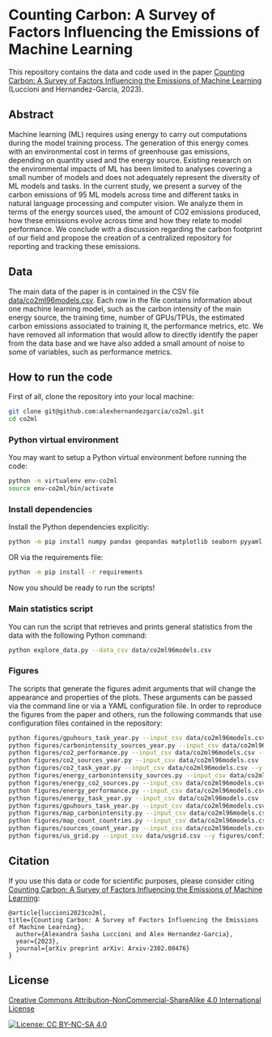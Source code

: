 # Counting Carbon: A Survey of Factors Influencing the Emissions of Machine Learning

This repository contains the data and code used in the paper [Counting Carbon: A Survey of Factors Influencing the Emissions of Machine Learning](https://arxiv.org/abs/2302.08476) (Luccioni and Hernandez-Garcia, 2023).

## Abstract

Machine learning (ML) requires using energy to carry out computations during the model training process. The generation of this energy comes with an environmental cost in terms of greenhouse gas emissions, depending on quantity used and the energy source. Existing research on the environmental impacts of ML has been limited to analyses covering a small number of models and does not adequately represent the diversity of ML models and tasks. In the current study, we present a survey of the carbon emissions of 95 ML models across time and different tasks in natural language processing and computer vision. We analyze them in terms of the energy sources used, the amount of CO2 emissions produced, how these emissions evolve across time and how they relate to model performance. We conclude with a discussion regarding the carbon footprint of our field and propose the creation of a centralized repository for reporting and tracking these emissions.

## Data

The main data of the paper is in contained in the CSV file [data/co2ml96models.csv](./data/co2ml96models.csv). Each row in the file contains information about one machine learning model, such as the carbon intensity of the main energy source, the training time, number of GPUs/TPUs, the estimated carbon emissions associated to training it, the performance metrics, etc. We have removed all information that would allow to directly identify the paper from the data base and we have also added a small amount of noise to some of variables, such as performance metrics.

## How to run the code

First of all, clone the repository into your local machine:

```bash
git clone git@github.com:alexhernandezgarcia/co2ml.git
cd co2ml
```

### Python virtual environment

You may want to setup a Python virtual environment before running the code:

```bash
python -m virtualenv env-co2ml
source env-co2ml/bin/activate
```

### Install dependencies

Install the Python dependencies explicitly:

```bash
python -m pip install numpy pandas geopandas matplotlib seaborn pyyaml scipy
```

OR via the requirements file:

```bash
python -m pip install -r requirements
```

Now you should be ready to run the scripts!

### Main statistics script

You can run the script that retrieves and prints general statistics from the data with the following Python command:

```bash
python explore_data.py --data_csv data/co2ml96models.csv
```

### Figures

The scripts that generate the figures admit arguments that will change the appearance and properties of the plots. These arguments can be passed via the command line or via a YAML configuration file. In order to reproduce the figures from the paper and others, run the following commands that use configuration files contained in the repository:

```bash
python figures/gpuhours_task_year.py --input_csv data/co2ml96models.csv --y figures/config/gpuhours_task_year.yml
python figures/carbonintensity_sources_year.py --input_csv data/co2ml96models.csv --y figures/config/carbonintensity_sources_year.yml
python figures/co2_performance.py --input_csv data/co2ml96models.csv --y figures/config/co2_performance.yml
python figures/co2_sources_year.py --input_csv data/co2ml96models.csv --y figures/config/co2_sources_year.yml
python figures/co2_task_year.py --input_csv data/co2ml96models.csv --y figures/config/co2_task_year.yml
python figures/energy_carbonintensity_sources.py --input_csv data/co2ml96models.csv --y figures/config/energy_carbonintensity_sources.yml
python figures/energy_co2_sources.py --input_csv data/co2ml96models.csv --y figures/config/energy_co2_sources.yml
python figures/energy_performance.py --input_csv data/co2ml96models.csv --y figures/config/energy_performance.yml
python figures/energy_task_year.py --input_csv data/co2ml96models.csv --y figures/config/energy_task_year.yml
python figures/gpuhours_task_year.py --input_csv data/co2ml96models.csv --y figures/config/gpuhours_task_year.yml
python figures/map_carbonintensity.py --input_csv data/co2ml96models.csv --y figures/config/map_carbonintensity.yml
python figures/map_count_countries.py --input_csv data/co2ml96models.csv --y figures/config/map_count_countries.yml
python figures/sources_count_year.py --input_csv data/co2ml96models.csv --y figures/config/sources_count_year.yml
python figures/us_grid.py --input_csv data/usgrid.csv --y figures/config/us_grid.yml
```

## Citation

If you use this data or code for scientific purposes, please consider citing [Counting Carbon: A Survey of Factors Influencing the Emissions of Machine Learning](https://arxiv.org/abs/2302.08476):

	@article{luccioni2023co2ml,
    title={Counting Carbon: A Survey of Factors Influencing the Emissions of Machine Learning},
      author={Alexandra Sasha Luccioni and Alex Hernandez-Garcia},
      year={2023},
      journal={arXiv preprint arXiv: Arxiv-2302.08476}
    }

## License

[Creative Commons Attribution-NonCommercial-ShareAlike 4.0 International License](https://creativecommons.org/licenses/by-nc-sa/4.0/)

[![License: CC BY-NC-SA 4.0](https://licensebuttons.net/l/by-nc-sa/4.0/80x15.png)](https://creativecommons.org/licenses/by-nc-sa/4.0/)
